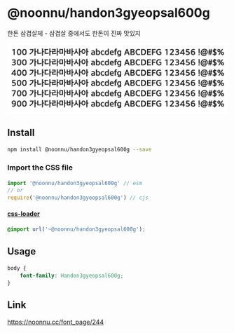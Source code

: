 # @noonnu/handon3gyeopsal600g

한돈 삼겹살체 - 삼겹살 중에서도 한돈이 진짜 맛있지

![example](./example.png)

## Install

```bash
npm install @noonnu/handon3gyeopsal600g --save
```

### Import the CSS file

```js
import '@noonnu/handon3gyeopsal600g' // esm
// or
require('@noonnu/handon3gyeopsal600g') // cjs
```

#### [css-loader](https://github.com/webpack-contrib/css-loader)

```css
@import url('~@noonnu/handon3gyeopsal600g');
```

## Usage

```css
body {
    font-family: Handon3gyeopsal600g;
}
```

## Link

https://noonnu.cc/font_page/244
